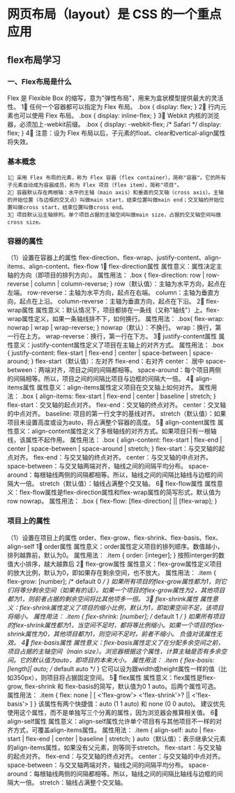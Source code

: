 # 网页布局（layout）是 CSS 的一个重点应用

## flex布局学习

### 一、Flex布局是什么

  Flex 是 Flexible Box 的缩写，意为"弹性布局"，用来为盒状模型提供最大的灵活性。
    1⃣️ 任何一个容器都可以指定为 Flex 布局。
      .box {
        display: flex;
      }
    2⃣️ 行内元素也可以使用 Flex 布局。
      .box {
        display: inline-flex;
      }
    3⃣️ Webkit 内核的浏览器，必须加上-webkit前缀。
      .box {
        display: -webkit-flex; /* Safari */
        display: flex;
      }
    4⃣️ 注意：设为 Flex 布局以后，子元素的float、clear和vertical-align属性将失效。

### 基本概念

    1⃣️ 采用 Flex 布局的元素，称为 Flex 容器（flex container），简称"容器"。它的所有子元素自动成为容器成员，称为 Flex 项目（flex item），简称"项目"。
    2⃣️ 容器默认存在两根轴：水平的主轴（main axis）和垂直的交叉轴（cross axis）。主轴的开始位置（与边框的交叉点）叫做main start，结束位置叫做main end；交叉轴的开始位置叫做cross start，结束位置叫做cross end。
    3⃣️ 项目默认沿主轴排列。单个项目占据的主轴空间叫做main size，占据的交叉轴空间叫做cross size。

### 容器的属性

  （1）设置在容器上的属性
      flex-direction、flex-wrap、justify-content、align-items、align-content、flex-flow
    1⃣️ flex-direction属性
      属性意义：属性决定主轴的方向（即项目的排列方向）。
      属性用法：
        .box {
          flex-direction: row | row-reverse | column | column-reverse;
        }
        row（默认值）：主轴为水平方向，起点在左端。
        row-reverse：主轴为水平方向，起点在右端。
        column：主轴为垂直方向，起点在上沿。
        column-reverse：主轴为垂直方向，起点在下沿。
    2⃣️ flex-wrap属性
      属性意义：默认情况下，项目都排在一条线（又称"轴线"）上。flex-wrap属性定义，如果一条轴线排不下，如何换行。
      属性用法：
        .box{
          flex-wrap: nowrap | wrap | wrap-reverse;
        }
        nowrap（默认）：不换行。
        wrap：换行，第一行在上方。
        wrap-reverse：换行，第一行在下方。
    3⃣️ justify-content属性
      属性意义：justify-content属性定义了项目在主轴上的对齐方式。
      属性用法：
        .box {
          justify-content: flex-start | flex-end | center | space-between | space-around;
        }
        flex-start（默认值）：左对齐
        flex-end：右对齐
        center： 居中
        space-between：两端对齐，项目之间的间隔都相等。
        space-around：每个项目两侧的间隔相等。所以，项目之间的间隔比项目与边框的间隔大一倍。
    4⃣️ align-items属性
      属性意义：align-items属性定义项目在交叉轴上如何对齐。
      属性用法：
        .box {
          align-items: flex-start | flex-end | center | baseline | stretch;
        }
        flex-start：交叉轴的起点对齐。
        flex-end：交叉轴的终点对齐。
        center：交叉轴的中点对齐。
        baseline: 项目的第一行文字的基线对齐。
        stretch（默认值）：如果项目未设置高度或设为auto，将占满整个容器的高度。
    5⃣️ align-content属性
      属性意义：align-content属性定义了多根轴线的对齐方式。如果项目只有一根轴线，该属性不起作用。
      属性用法：
        .box {
          align-content: flex-start | flex-end | center | space-between | space-around | stretch;
        }
        flex-start：与交叉轴的起点对齐。
        flex-end：与交叉轴的终点对齐。
        center：与交叉轴的中点对齐。
        space-between：与交叉轴两端对齐，轴线之间的间隔平均分布。
        space-around：每根轴线两侧的间隔都相等。所以，轴线之间的间隔比轴线与边框的间隔大一倍。
        stretch（默认值）：轴线占满整个交叉轴。
    6⃣️ flex-flow属性
      属性意义：flex-flow属性是flex-direction属性和flex-wrap属性的简写形式，默认值为row nowrap。
      属性用法：
        .box {
          flex-flow: [flex-direction] || [flex-wrap];
        }

### 项目上的属性

  （1）设置在项目上的属性
      order、flex-grow、flex-shrink、flex-basis、flex、align-self
    1⃣️ order属性
      属性意义：order属性定义项目的排列顺序。数值越小，排列越靠前，默认为0。
      属性用法：
        .item {
          order: [integer];
        }
        按照interger的数值大小排序，越大越靠后
    2⃣️ flex-grow属性
      属性意义：flex-grow属性定义项目的放大比例，默认为0，即如果存在剩余空间，也不放大。
      属性用法：
        .item {
          flex-grow: [number]; /* default 0 */
        }
        如果所有项目的flex-grow属性都为1，则它们将等分剩余空间（如果有的话）。如果一个项目的flex-grow属性为2，其他项目都为1，则前者占据的剩余空间将比其他项多一倍。
    3⃣️ flex-shrink属性
      属性意义：flex-shrink属性定义了项目的缩小比例，默认为1，即如果空间不足，该项目将缩小。
      属性用法：
        .item {
          flex-shrink: [number]; /* default 1 */
        }
        如果所有项目的flex-shrink属性都为1，当空间不足时，都将等比例缩小。如果一个项目的flex-shrink属性为0，其他项目都为1，则空间不足时，前者不缩小。
        负值对该属性无效。
    4⃣️ flex-basis属性
      属性意义：flex-basis属性定义了在分配多余空间之前，项目占据的主轴空间（main size）。浏览器根据这个属性，计算主轴是否有多余空间。它的默认值为auto，即项目的本来大小。
      属性用法：
        .item {
          flex-basis: [length]| auto; /* default auto */
        }
        它可以设为跟width或height属性一样的值（比如350px），则项目将占据固定空间。
    5⃣️ flex属性
      属性意义：flex属性是flex-grow, flex-shrink 和 flex-basis的简写，默认值为0 1 auto。后两个属性可选。
      属性用法：
        .item {
          flex: none | [ <'flex-grow'> <'flex-shrink'>? || <'flex-basis'> ]
        }
        该属性有两个快捷值：auto (1 1 auto) 和 none (0 0 auto)。
        建议优先使用这个属性，而不是单独写三个分离的属性，因为浏览器会推算相关值。
    6⃣️ align-self属性
      属性意义：align-self属性允许单个项目有与其他项目不一样的对齐方式，可覆盖align-items属性。
      属性用法：
        .item {
          align-self: auto | flex-start | flex-end | center | baseline | stretch;
        }
        auto（默认值）：表示继承父元素的align-items属性，如果没有父元素，则等同于stretch。
        flex-start：与交叉轴的起点对齐。
        flex-end：与交叉轴的终点对齐。
        center：与交叉轴的中点对齐。
        space-between：与交叉轴两端对齐，轴线之间的间隔平均分布。
        space-around：每根轴线两侧的间隔都相等。所以，轴线之间的间隔比轴线与边框的间隔大一倍。
        stretch：轴线占满整个交叉轴。
